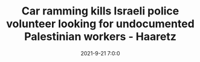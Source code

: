 ---
"title": "Car ramming kills Israeli police volunteer looking for undocumented Palestinian workers - Haaretz"
"date": "2021-9-21 7:0:0"
"feed_name": "GOOGLENEWSCONSTRUCTION"
"feed_website": "https://news.google.com/search?q=construction%2Bincident&hl=en-US&gl=US&ceid=US:en"
"feed_rss": "https://news.google.com/rss/search?q=construction%2Bincident&hl=en-US&gl=US&ceid=US:en"
"link": "https://www.haaretz.com/israel-news/.premium-police-officer-in-critical-condition-after-being-hit-by-a-car-in-northern-israel-1.10227909"
"source": "{'href': 'https://www.haaretz.com', 'title': 'Haaretz'}"
"file": "_posts/2021-1-1-fa5829d52bbeaa0c98c3b4076565187b0d561d69.md"
"accident": "1"
"drilling": "0"
"dead": "1"
"injured": "0"
"arrested": "0"
"place": "israel"
"where": "unknown site"
"causes": "car ramming"
"place_uri": "http://en.wikipedia.org/wiki/Israel"
---